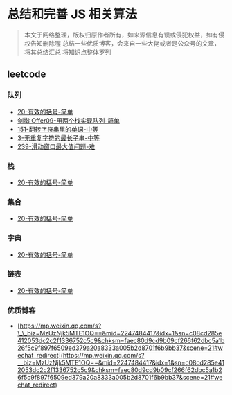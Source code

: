 # 总结和完善 JS 相关算法

> 本文于网络整理，版权归原作者所有，如来源信息有误或侵犯权益，如有侵权告知删除喔
> 总结一些优质博客，会来自一些大佬或者是公众号的文章，将其总结汇总
> 将知识点整体罗列

## leetcode

### 队列

- [20-有效的括号-简单](./2-队列/20-有效的括号-简单.md)
- [剑指 Offer09-用两个栈实现队列-简单](./2-队列/剑指Offer09-用两个栈实现队列-简单.md)
- [151-翻转字符串里的单词-中等](./2-队列/151-翻转字符串里的单词-中等.md)
- [3-无重复字符的最长子串-中等](./2-队列/3-无重复字符的最长子串-中等.md)
- [239-滑动窗口最大值问题-难](./2-队列/239-滑动窗口最大值问题-难.md)

### 栈

- [20-有效的括号-简单](./1-栈/20-有效的括号-简单.md)

### 集合

- [20-有效的括号-简单](./3-集合/20-有效的括号-简单.md)

### 字典

- [20-有效的括号-简单](./4-字典/20-有效的括号-简单.md)

### 链表

- [20-有效的括号-简单](./5-链表/20-有效的括号-简单.md)

### 优质博客

- [https://mp.weixin.qq.com/s?\_\_biz=MzUzNjk5MTE1OQ==&mid=2247484417&idx=1&sn=c08cd285e412053dc2c2f1336752c5c9&chksm=faec80d9cd9b09cf266f62dbc5a1b26f5c9f897f6509ed379a20a8333a005b2d8701f6b9bb37&scene=21#wechat_redirect](https://mp.weixin.qq.com/s?__biz=MzUzNjk5MTE1OQ==&mid=2247484417&idx=1&sn=c08cd285e412053dc2c2f1336752c5c9&chksm=faec80d9cd9b09cf266f62dbc5a1b26f5c9f897f6509ed379a20a8333a005b2d8701f6b9bb37&scene=21#wechat_redirect)
